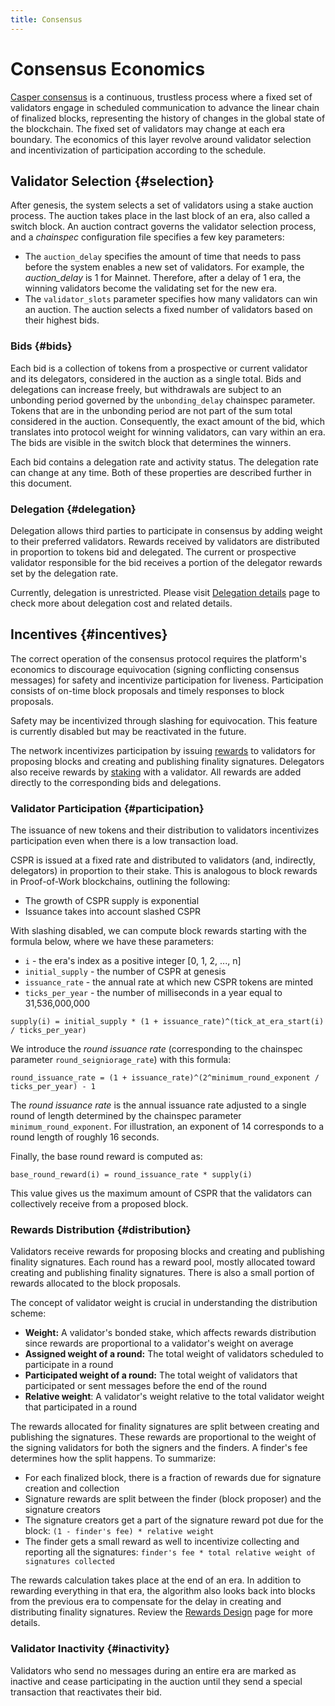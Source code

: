 ```yaml
---
title: Consensus
---
```


# Consensus Economics

[Casper consensus](../design/consensus.md) is a continuous, trustless process where a fixed set of validators engage in scheduled communication to advance the linear chain of finalized blocks, representing the history of changes in the global state of the blockchain. The fixed set of validators may change at each era boundary. The economics of this layer revolve around validator selection and incentivization of participation according to the schedule.

## Validator Selection {#selection}

After genesis, the system selects a set of validators using a stake auction process. The auction takes place in the last block of an era, also called a switch block. An auction contract governs the validator selection process, and a _chainspec_ configuration file specifies a few key parameters:

-   The `auction_delay` specifies the amount of time that needs to pass before the system enables a new set of validators. For example, the _auction_delay_ is 1 for Mainnet. Therefore, after a delay of 1 era, the winning validators become the validating set for the new era.
-   The `validator_slots` parameter specifies how many validators can win an auction. The auction selects a fixed number of validators based on their highest bids.

### Bids {#bids}

Each bid is a collection of tokens from a prospective or current validator and its delegators, considered in the auction as a single total. Bids and delegations can increase freely, but withdrawals are subject to an unbonding period governed by the `unbonding_delay` chainspec parameter. Tokens that are in the unbonding period are not part of the sum total considered in the auction. Consequently, the exact amount of the bid, which translates into protocol weight for winning validators, can vary within an era. The bids are visible in the switch block that determines the winners.

Each bid contains a delegation rate and activity status. The delegation rate can change at any time. Both of these properties are described further in this document.

### Delegation {#delegation}

Delegation allows third parties to participate in consensus by adding weight to their preferred validators. Rewards received by validators are distributed in proportion to tokens bid and delegated. The current or prospective validator responsible for the bid receives a portion of the delegator rewards set by the delegation rate.

Currently, delegation is unrestricted. Please visit [Delegation details](./staking/delegation.md) page to check more about delegation cost and related details.

## Incentives {#incentives}

The correct operation of the consensus protocol requires the platform's economics to discourage equivocation (signing conflicting consensus messages) for safety and incentivize participation for liveness. Participation consists of on-time block proposals and timely responses to block proposals.

Safety may be incentivized through slashing for equivocation. This feature is currently disabled but may be reactivated in the future.

The network incentivizes participation by issuing [rewards](../design/rewards.md) to validators for proposing blocks and creating and publishing finality signatures. Delegators also receive rewards by [staking](./staking/concepts.md) with a validator. All rewards are added directly to the corresponding bids and delegations.

### Validator Participation {#participation}

The issuance of new tokens and their distribution to validators incentivizes participation even when there is a low transaction load.

CSPR is issued at a fixed rate and distributed to validators (and, indirectly, delegators) in proportion to their stake. This is analogous to block rewards in Proof-of-Work blockchains, outlining the following:

-   The growth of CSPR supply is exponential
-   Issuance takes into account slashed CSPR

With slashing disabled, we can compute block rewards starting with the formula below, where we have these parameters:

-   `i` - the era's index as a positive integer \[0, 1, 2, \..., n\]
-   `initial_supply` - the number of CSPR at genesis
-   `issuance_rate` - the annual rate at which new CSPR tokens are minted
-   `ticks_per_year` - the number of milliseconds in a year equal to 31,536,000,000

```
supply(i) = initial_supply * (1 + issuance_rate)^(tick_at_era_start(i) / ticks_per_year)
```

We introduce the _round issuance rate_ (corresponding to the chainspec parameter `round_seigniorage_rate`) with this formula:

```
round_issuance_rate = (1 + issuance_rate)^(2^minimum_round_exponent / ticks_per_year) - 1
```

The _round issuance rate_ is the annual issuance rate adjusted to a single round of length determined by the chainspec parameter `minimum_round_exponent`. For illustration, an exponent of 14 corresponds to a round length of roughly 16 seconds.

Finally, the base round reward is computed as:

```
base_round_reward(i) = round_issuance_rate * supply(i)
```

This value gives us the maximum amount of CSPR that the validators can collectively receive from a proposed block.

### Rewards Distribution {#distribution}

Validators receive rewards for proposing blocks and creating and publishing finality signatures. Each round has a reward pool, mostly allocated toward creating and publishing finality signatures. There is also a small portion of rewards allocated to the block proposals.

The concept of validator weight is crucial in understanding the distribution scheme:

- **Weight:** A validator's bonded stake, which affects rewards distribution since rewards are proportional to a validator's weight on average
- **Assigned weight of a round:** The total weight of validators scheduled to participate in a round
- **Participated weight of a round:** The total weight of validators that participated or sent messages before the end of the round
- **Relative weight**: A validator's weight relative to the total validator weight that participated in a round

The rewards allocated for finality signatures are split between creating and publishing the signatures. These rewards are proportional to the weight of the signing validators for both the signers and the finders. A finder's fee determines how the split happens. To summarize:

- For each finalized block, there is a fraction of rewards due for signature creation and collection
- Signature rewards are split between the finder (block proposer) and the signature creators
- The signature creators get a part of the signature reward pot due for the block: `(1 - finder's fee) * relative weight`
- The finder gets a small reward as well to incentivize collecting and reporting all the signatures: `finder's fee * total relative weight of signatures collected`

The rewards calculation takes place at the end of an era. In addition to rewarding everything in that era, the algorithm also looks back into blocks from the previous era to compensate for the delay in creating and distributing finality signatures. Review the [Rewards Design](../design/rewards.md) page for more details.

### Validator Inactivity {#inactivity}

Validators who send no messages during an entire era are marked as inactive and cease participating in the auction until they send a special transaction that reactivates their bid.

<!--TODO remove this?

### Slashing {#slashing}

Please review our [Equivocator Policy](https://github.com/casper-network/ceps/blob/master/text/0038-equivocator-policy.md). We are currently conducting research into the utility of slashing as an incentive mechanism.

## Founding Validators {#founding-validators}

Founding validators are subject to token lock-up, which prevents them from withdrawing any tokens from their bids for 90 days, then releases their genesis bid tokens in weekly steps, linearly, over an additional 90 days.
-->